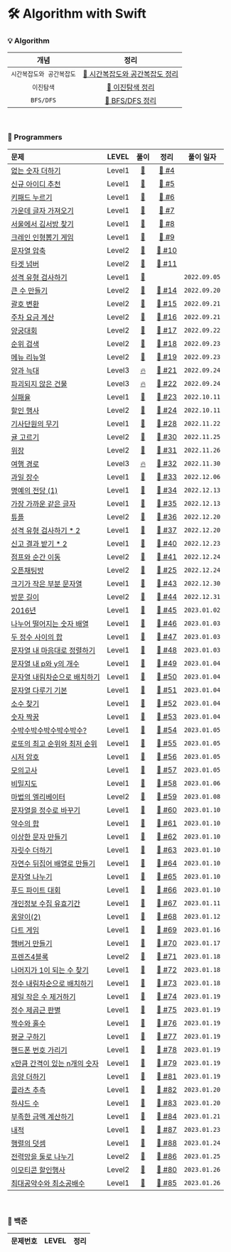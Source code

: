 # 🛠 Algorithm with Swift
### 💡 Algorithm
| 개념 | 정리 |
|:----:|:---:|
| `시간복잡도와 공간복잡도` | [🍎 시간복잡도와 공간복잡도 정리](https://github.com/hwangJi-dev/swiftAlgorithm/issues/26) |
| `이진탐색` | [🍎 이진탐색 정리](https://github.com/hwangJi-dev/swiftAlgorithm/issues/20) |
| `BFS/DFS` | [🍎 BFS/DFS 정리](https://github.com/hwangJi-dev/swiftAlgorithm/issues/27) |


<br>

### 📝 Programmers 
| 문제 | LEVEL | 풀이 | 정리 | 풀이 일자 |
|:----------|:----------:|:----:|:----:|:----:|
| [ 없는 숫자 더하기 ](https://school.programmers.co.kr/learn/courses/30/lessons/86051) | Level1 | [🍉](https://github.com/hwangJi-dev/swiftAlgorithm/blob/main/ProgrammersLevel1/ProgrammersLevel1/7-NoneNumberPlus/solve.swift) | [ 💬 #4 ](https://github.com/hwangJi-dev/swiftAlgorithm/issues/4)|
| [ 신규 아이디 추천 ](https://school.programmers.co.kr/learn/courses/30/lessons/72410?language=swift) | Level1 | [🍉](https://github.com/hwangJi-dev/swiftAlgorithm/blob/main/ProgrammersLevel1/ProgrammersLevel1/%EC%8B%A0%EA%B7%9C%20%EC%95%84%EC%9D%B4%EB%94%94%20%EC%B6%94%EC%B2%9C.swift) | [ 💬 #5 ](https://github.com/hwangJi-dev/swiftAlgorithm/blob/main/stringPractice/stringPractice/main.swift) |
| [ 키패드 누르기 ](https://school.programmers.co.kr/learn/courses/30/lessons/67256) | Level1 | [🍉](https://github.com/hwangJi-dev/swiftAlgorithm/blob/main/ProgrammersLevel1/ProgrammersLevel1/%ED%82%A4%ED%8C%A8%EB%93%9C%20%EB%88%84%EB%A5%B4%EA%B8%B0.swift) | [ 💬 #6 ](https://github.com/hwangJi-dev/swiftAlgorithm/issues/6) |
| [ 가운데 글자 가져오기 ](https://school.programmers.co.kr/learn/courses/30/lessons/12903) | Level1 | [🍉](https://github.com/hwangJi-dev/swiftAlgorithm/blob/main/ProgrammersLevel1/ProgrammersLevel1/%EA%B0%80%EC%9A%B4%EB%8D%B0%20%EA%B8%80%EC%9E%90%20%EA%B0%80%EC%A0%B8%EC%98%A4%EA%B8%B0.swift) | [ 💬 #7 ](https://github.com/hwangJi-dev/swiftAlgorithm/issues/7) |
| [ 서울에서 김서방 찾기 ](https://school.programmers.co.kr/learn/courses/30/lessons/12919) | Level1 | [🍉](https://github.com/hwangJi-dev/swiftAlgorithm/blob/main/ProgrammersLevel1/ProgrammersLevel1/%EC%84%9C%EC%9A%B8%EC%97%90%EC%84%9C%20%EA%B9%80%EC%84%9C%EB%B0%A9%20%EC%B0%BE%EA%B8%B0.swift) | [ 💬 #8 ](https://github.com/hwangJi-dev/swiftAlgorithm/issues/8) |
| [ 크레인 인형뽑기 게임 ](https://school.programmers.co.kr/learn/courses/30/lessons/64061) | Level1 | [🍉](https://github.com/hwangJi-dev/swiftAlgorithm/blob/main/ProgrammersLevel1/ProgrammersLevel1/%ED%81%AC%EB%A0%88%EC%9D%B8%20%EC%9D%B8%ED%98%95%EB%BD%91%EA%B8%B0%20%EA%B2%8C%EC%9E%84.swift) | [ 💬 #9 ](https://github.com/hwangJi-dev/swiftAlgorithm/issues/9) |
| [ 문자열 압축 ](https://school.programmers.co.kr/learn/courses/30/lessons/60057#) | Level2 | [🎢](https://github.com/hwangJi-dev/swiftAlgorithm/blob/main/Programmers/Programmers/level2/%EB%AC%B8%EC%9E%90%EC%97%B4%20%EC%95%95%EC%B6%95.swift) | [ 💬 #10 ](https://github.com/hwangJi-dev/swiftAlgorithm/issues/10) |
| [ 타겟 넘버 ](https://school.programmers.co.kr/learn/courses/30/lessons/43165) | Level2 | [🎢](https://github.com/hwangJi-dev/swiftAlgorithm/blob/main/Programmers/Programmers/level2/%ED%83%80%EA%B2%9F%20%EB%84%98%EB%B2%84.swift) | [ 💬 #11 ](https://github.com/hwangJi-dev/swiftAlgorithm/issues/11) |
| [ 성격 유형 검사하기 ](https://school.programmers.co.kr/learn/courses/30/lessons/118666?language=swift) | Level1 | [🍉](https://github.com/hwangJi-dev/swiftAlgorithm/blob/main/Programmers/Programmers/level1/%EC%84%B1%EA%B2%A9%20%EC%9C%A0%ED%98%95%20%EA%B2%80%EC%82%AC%ED%95%98%EA%B8%B0.swift) |  | `2022.09.05` |
| [ 큰 수 만들기 ](https://school.programmers.co.kr/learn/courses/30/lessons/42883#) | Level2 | [🎢](https://github.com/hwangJi-dev/swiftAlgorithm/blob/main/Programmers/Programmers/level2/%ED%81%B0%20%EC%88%98%20%EB%A7%8C%EB%93%A4%EA%B8%B0.swift) | [ 💬 #14 ](https://github.com/hwangJi-dev/swiftAlgorithm/issues/14) | `2022.09.20` |
| [ 괄호 변환 ](https://school.programmers.co.kr/learn/courses/30/lessons/60058) | Level2 | [🎢](https://github.com/hwangJi-dev/swiftAlgorithm/blob/main/Programmers/Programmers/level2/%EA%B4%84%ED%98%B8%20%EB%B3%80%ED%99%98.swift) | [ 💬 #15 ](https://github.com/hwangJi-dev/swiftAlgorithm/issues/15) | `2022.09.21` |
| [ 주차 요금 계산 ](https://school.programmers.co.kr/learn/courses/30/lessons/92341) | Level2 | [🎢](https://github.com/hwangJi-dev/swiftAlgorithm/blob/main/Programmers/Programmers/level2/%EC%A3%BC%EC%B0%A8%20%EC%9A%94%EA%B8%88%20%EA%B3%84%EC%82%B0.swift) | [ 💬 #16 ](https://github.com/hwangJi-dev/swiftAlgorithm/issues/16) | `2022.09.21`|
| [ 양궁대회 ](https://school.programmers.co.kr/learn/courses/30/lessons/92342) | Level2 | [🎢](https://github.com/hwangJi-dev/swiftAlgorithm/blob/main/Programmers/Programmers/level2/%EC%96%91%EA%B6%81%EB%8C%80%ED%9A%8C.swift) | [ 💬 #17 ](https://github.com/hwangJi-dev/swiftAlgorithm/issues/17) | `2022.09.22` |
| [ 순위 검색 ](https://school.programmers.co.kr/learn/courses/30/lessons/72412) | Level2 | [🎢](https://github.com/hwangJi-dev/swiftAlgorithm/blob/main/Programmers/Programmers/level2/%EC%88%9C%EC%9C%84%20%EA%B2%80%EC%83%89.swift) | [ 💬 #18 ](https://github.com/hwangJi-dev/swiftAlgorithm/issues/18) | `2022.09.23` |
| [ 메뉴 리뉴얼 ](https://school.programmers.co.kr/learn/courses/30/lessons/72411) | Level2 | [🎢](https://github.com/hwangJi-dev/swiftAlgorithm/blob/main/Programmers/Programmers/level2/%EB%A9%94%EB%89%B4%20%EB%A6%AC%EB%89%B4%EC%96%BC.swift) | [ 💬 #19 ](https://github.com/hwangJi-dev/swiftAlgorithm/issues/19) | `2022.09.23` |
| [ 양과 늑대 ](https://school.programmers.co.kr/learn/courses/30/lessons/92343) | Level3 | [🔥](https://github.com/hwangJi-dev/swiftAlgorithm/blob/main/Programmers/Programmers/level3/%EC%96%91%EA%B3%BC%20%EB%8A%91%EB%8C%80.swift) | [ 💬 #21 ](https://github.com/hwangJi-dev/swiftAlgorithm/issues/21) | `2022.09.24` |
| [ 파괴되지 않은 건물 ](https://school.programmers.co.kr/learn/courses/30/lessons/92344) | Level3 | [🔥](https://github.com/hwangJi-dev/swiftAlgorithm/blob/main/Programmers/Programmers/level3/%ED%8C%8C%EA%B4%B4%EB%90%98%EC%A7%80%20%EC%95%8A%EC%9D%80%20%EA%B1%B4%EB%AC%BC.swift) | [ 💬 #22 ](https://github.com/hwangJi-dev/swiftAlgorithm/issues/22) | `2022.09.24` |
| [ 실패율 ](https://school.programmers.co.kr/learn/courses/30/lessons/42889) | Level1 | [🍉](https://github.com/hwangJi-dev/swiftAlgorithm/blob/main/Programmers/Programmers/level1/%EC%8B%A4%ED%8C%A8%EC%9C%A8.swift) | [ 💬 #23 ](https://github.com/hwangJi-dev/swiftAlgorithm/issues/23) | `2022.10.11` |
| [ 할인 행사 ](https://school.programmers.co.kr/learn/courses/30/lessons/131127) | Level2 | [🎢](https://github.com/hwangJi-dev/swiftAlgorithm/blob/main/Programmers/Programmers/level2/%ED%95%A0%EC%9D%B8%ED%96%89%EC%82%AC.swift) | [ 💬 #24 ](https://github.com/hwangJi-dev/swiftAlgorithm/issues/24) | `2022.10.11` |
| [ 기사단원의 무기 ](https://school.programmers.co.kr/learn/courses/30/lessons/136798) | Level1 | [🍉](https://github.com/hwangJi-dev/swiftAlgorithm/blob/main/Programmers/Programmers/level1/%EA%B8%B0%EC%82%AC%EB%8B%A8%EC%9B%90%EC%9D%98%20%EB%AC%B4%EA%B8%B0.swift) | [ 💬 #28 ](https://github.com/hwangJi-dev/swiftAlgorithm/issues/28) | `2022.11.22` |
| [ 귤 고르기 ](https://school.programmers.co.kr/learn/courses/30/lessons/138476) | Level2 | [🎢](https://github.com/hwangJi-dev/swiftAlgorithm/blob/main/Programmers/Programmers/level2/%EA%B7%A4%20%EA%B3%A0%EB%A5%B4%EA%B8%B0.swift) | [ 💬 #30 ](https://github.com/hwangJi-dev/swiftAlgorithm/issues/30) | `2022.11.25` |
| [ 위장 ](https://school.programmers.co.kr/learn/courses/30/lessons/42578) | Level2 | [🎢](https://github.com/hwangJi-dev/swiftAlgorithm/blob/main/Programmers/Programmers/level2/%EC%9C%84%EC%9E%A5.swift) | [ 💬 #31 ](https://github.com/hwangJi-dev/swiftAlgorithm/issues/31) | `2022.11.26` |
| [ 여행 경로 ](https://school.programmers.co.kr/learn/courses/30/lessons/43164) | Level3 | [🔥](https://github.com/hwangJi-dev/swiftAlgorithm/blob/main/Programmers/Programmers/level3/%EC%97%AC%ED%96%89%20%EA%B2%BD%EB%A1%9C.swift) | [ 💬 #32 ](https://github.com/hwangJi-dev/swiftAlgorithm/issues/32) | `2022.11.30` |
| [ 과일 장수 ](https://school.programmers.co.kr/learn/courses/30/lessons/135808) | Level1 | [🍉](https://github.com/hwangJi-dev/swiftAlgorithm/blob/main/Programmers/Programmers/level1/%EA%B3%BC%EC%9D%BC%20%EC%9E%A5%EC%88%98.swift) | [ 💬 #33 ](https://github.com/hwangJi-dev/swiftAlgorithm/issues/33) | `2022.12.06` |
| [ 명예의 전당 (1) ](https://school.programmers.co.kr/learn/courses/30/lessons/138477) | Level1 | [🍉](https://github.com/hwangJi-dev/swiftAlgorithm/blob/main/Programmers/Programmers/level1/%EB%AA%85%EC%98%88%EC%9D%98%20%EC%A0%84%EB%8B%B9(1).swift) | [ 💬 #34 ](https://github.com/hwangJi-dev/swiftAlgorithm/issues/34) | `2022.12.13` |
| [ 가장 가까운 같은 글자 ](https://school.programmers.co.kr/learn/courses/30/lessons/142086) | Level1 | [🍉](https://github.com/hwangJi-dev/swiftAlgorithm/blob/main/Programmers/Programmers/level1/%EA%B0%80%EC%9E%A5%20%EA%B0%80%EA%B9%8C%EC%9A%B4%20%EA%B0%99%EC%9D%80%20%EA%B8%80%EC%9E%90.swift) | [ 💬 #35 ](https://github.com/hwangJi-dev/swiftAlgorithm/issues/35) | `2022.12.13` |
| [ 튜플 ](https://school.programmers.co.kr/learn/courses/30/lessons/64065) | Level2 | [🎢](https://github.com/hwangJi-dev/swiftAlgorithm/blob/main/Programmers/Programmers/level2/%ED%8A%9C%ED%94%8C.swift) | [ 💬 #36 ](https://github.com/hwangJi-dev/swiftAlgorithm/issues/36) | `2022.12.20` |
| [ 성격 유형 검사하기 * 2 ](https://school.programmers.co.kr/learn/courses/30/lessons/118666?language=swift) | Level1 | [🍉](https://github.com/hwangJi-dev/swiftAlgorithm/blob/main/Programmers/Programmers/level1/%EC%84%B1%EA%B2%A9%20%EC%9C%A0%ED%98%95%20%EA%B2%80%EC%82%AC%ED%95%98%EA%B8%B0_re.swift) | [ 💬 #37 ](https://github.com/hwangJi-dev/swiftAlgorithm/issues/37) | `2022.12.20` |
| [ 신고 결과 받기 * 2 ](https://school.programmers.co.kr/learn/courses/30/lessons/92334) | Level1 | [🍉](https://github.com/hwangJi-dev/swiftAlgorithm/blob/main/Programmers/Programmers/level1/%EC%8B%A0%EA%B3%A0%20%EA%B2%B0%EA%B3%BC%20%EB%B0%9B%EA%B8%B0_Re.swift) | [ 💬 #40 ](https://github.com/hwangJi-dev/swiftAlgorithm/issues/40) | `2022.12.23` |
| [ 점프와 순간 이동 ](https://school.programmers.co.kr/learn/courses/30/lessons/12980) | Level2 | [🎢](https://github.com/hwangJi-dev/swiftAlgorithm/blob/main/Programmers/Programmers/level2/%EC%A0%90%ED%94%84%EC%99%80%20%EC%88%9C%EA%B0%84%20%EC%9D%B4%EB%8F%99.swift) | [ 💬 #41 ](https://github.com/hwangJi-dev/swiftAlgorithm/issues/41) | `2022.12.24` |
| [ 오픈채팅방 ](https://school.programmers.co.kr/learn/courses/30/lessons/42888?language=swift) | Level2 | [🎢](https://github.com/hwangJi-dev/swiftAlgorithm/blob/main/Programmers/Programmers/level2/%EC%98%A4%ED%94%88%EC%B1%84%ED%8C%85%EB%B0%A9.swift) | [ 💬 #25 ](https://github.com/hwangJi-dev/swiftAlgorithm/issues/25) | `2022.12.24` |
| [ 크기가 작은 부분 문자열 ](https://school.programmers.co.kr/learn/courses/30/lessons/147355) | Level1 | [🍉](https://github.com/hwangJi-dev/swiftAlgorithm/blob/main/Programmers/Programmers/level1/%ED%81%AC%EA%B8%B0%EA%B0%80%20%EC%9E%91%EC%9D%80%20%EB%B6%80%EB%B6%84%20%EB%AC%B8%EC%9E%90%EC%97%B4.swift) | [ 💬 #43 ](https://github.com/hwangJi-dev/swiftAlgorithm/issues/43) | `2022.12.30` |
| [ 방문 길이 ](https://school.programmers.co.kr/learn/courses/30/lessons/49994) | Level2 | [🎢](https://github.com/hwangJi-dev/swiftAlgorithm/blob/main/Programmers/Programmers/level2/%EB%B0%A9%EB%AC%B8%EA%B8%B8%EC%9D%B4.swift) | [ 💬 #44 ](https://github.com/hwangJi-dev/swiftAlgorithm/issues/44) | `2022.12.31` |
| [ 2016년 ](https://school.programmers.co.kr/learn/courses/30/lessons/12901) | Level1 | [🍉](https://github.com/hwangJi-dev/swiftAlgorithm/blob/main/Programmers/Programmers/level1/2016%EB%85%84.swift) | [ 💬 #45 ](https://github.com/hwangJi-dev/swiftAlgorithm/issues/45) | `2023.01.02` |
| [ 나누어 떨어지는 숫자 배열 ](https://school.programmers.co.kr/learn/courses/30/lessons/12910) | Level1 | [🍉](https://github.com/hwangJi-dev/swiftAlgorithm/blob/main/Programmers/Programmers/level1/%EB%82%98%EB%88%84%EC%96%B4%20%EB%96%A8%EC%96%B4%EC%A7%80%EB%8A%94%20%EC%88%AB%EC%9E%90%20%EB%B0%B0%EC%97%B4.swift) | [ 💬 #46 ](https://github.com/hwangJi-dev/swiftAlgorithm/issues/46) | `2023.01.03` |
| [ 두 정수 사이의 합 ](https://school.programmers.co.kr/learn/courses/30/lessons/12912) | Level1 | [🍉](https://github.com/hwangJi-dev/swiftAlgorithm/blob/main/Programmers/Programmers/level1/%EB%91%90%20%EC%A0%95%EC%88%98%20%EC%82%AC%EC%9D%B4%EC%9D%98%20%ED%95%A9.swift) | [ 💬 #47 ](https://github.com/hwangJi-dev/swiftAlgorithm/issues/47) | `2023.01.03` |
| [ 문자열 내 마음대로 정렬하기 ](https://school.programmers.co.kr/learn/courses/30/lessons/12915) | Level1 | [🍉](https://github.com/hwangJi-dev/swiftAlgorithm/blob/main/Programmers/Programmers/level1/%EB%AC%B8%EC%9E%90%EC%97%B4%20%EB%82%B4%20%EB%A7%88%EC%9D%8C%EB%8C%80%EB%A1%9C%20%EC%A0%95%EB%A0%AC%ED%95%98%EA%B8%B0.swift) | [ 💬 #48 ](https://github.com/hwangJi-dev/swiftAlgorithm/issues/48) | `2023.01.03` |
| [ 문자열 내 p와 y의 개수 ](https://school.programmers.co.kr/learn/courses/30/lessons/12916) | Level1 | [🍉](https://github.com/hwangJi-dev/swiftAlgorithm/blob/main/Programmers/Programmers/level1/%EB%AC%B8%EC%9E%90%EC%97%B4%20%EB%82%B4%20p%EC%99%80%20y%EC%9D%98%20%EA%B0%9C%EC%88%98.swift) | [ 💬 #49 ](https://github.com/hwangJi-dev/swiftAlgorithm/issues/49) | `2023.01.04` |
| [ 문자열 내림차순으로 배치하기 ](https://school.programmers.co.kr/learn/courses/30/lessons/12917) | Level1 | [🍉](https://github.com/hwangJi-dev/swiftAlgorithm/blob/main/Programmers/Programmers/level1/%EB%AC%B8%EC%9E%90%EC%97%B4%20%EB%82%B4%EB%A6%BC%EC%B0%A8%EC%88%9C%EC%9C%BC%EB%A1%9C%20%EB%B0%B0%EC%B9%98%ED%95%98%EA%B8%B0.swift) | [ 💬 #50 ](https://github.com/hwangJi-dev/swiftAlgorithm/issues/50) | `2023.01.04` |
| [ 문자열 다루기 기본 ](https://school.programmers.co.kr/learn/courses/30/lessons/12918) | Level1 | [🍉](https://github.com/hwangJi-dev/swiftAlgorithm/blob/main/Programmers/Programmers/level1/%EB%AC%B8%EC%9E%90%EC%97%B4%20%EB%8B%A4%EB%A3%A8%EA%B8%B0%20%EA%B8%B0%EB%B3%B8.swift) | [ 💬 #51 ](https://github.com/hwangJi-dev/swiftAlgorithm/issues/51) | `2023.01.04` |
| [ 소수 찾기 ](https://school.programmers.co.kr/learn/courses/30/lessons/12921) | Level1 | [🍉](https://github.com/hwangJi-dev/swiftAlgorithm/blob/main/Programmers/Programmers/level1/%EC%86%8C%EC%88%98%20%EC%B0%BE%EA%B8%B0.swift) | [ 💬 #52 ](https://github.com/hwangJi-dev/swiftAlgorithm/issues/52) | `2023.01.04` |
| [ 숫자 짝꿍 ](https://school.programmers.co.kr/learn/courses/30/lessons/131128) | Level1 | [🍉](https://github.com/hwangJi-dev/swiftAlgorithm/blob/main/Programmers/Programmers/level1/%EC%88%AB%EC%9E%90%20%EC%A7%9D%EA%BF%8D.swift) | [ 💬 #53 ](https://github.com/hwangJi-dev/swiftAlgorithm/issues/53) | `2023.01.04` |
| [ 수박수박수박수박수박수? ](https://school.programmers.co.kr/learn/courses/30/lessons/12922) | Level1 | [🍉](https://github.com/hwangJi-dev/swiftAlgorithm/blob/main/Programmers/Programmers/level1/%EC%88%98%EB%B0%95%EC%88%98%EB%B0%95%EC%88%98%EB%B0%95%EC%88%98%EB%B0%95%EC%88%98%EB%B0%95%EC%88%98%3F.swift) | [ 💬 #54 ](https://github.com/hwangJi-dev/swiftAlgorithm/issues/54) | `2023.01.05` |
| [ 로또의 최고 순위와 최저 순위 ](https://school.programmers.co.kr/learn/courses/30/lessons/77484) | Level1 | [🍉](https://github.com/hwangJi-dev/swiftAlgorithm/blob/main/Programmers/Programmers/level1/%EB%A1%9C%EB%98%90%EC%9D%98%20%EC%B5%9C%EA%B3%A0%20%EC%88%9C%EC%9C%84%EC%99%80%20%EC%B5%9C%EC%A0%80%20%EC%88%9C%EC%9C%84.swift) | [ 💬 #55 ](https://github.com/hwangJi-dev/swiftAlgorithm/issues/55) | `2023.01.05` |
| [ 시저 암호 ](https://school.programmers.co.kr/learn/courses/30/lessons/12926) | Level1 | [🍉](https://github.com/hwangJi-dev/swiftAlgorithm/blob/main/Programmers/Programmers/level1/%EC%8B%9C%EC%A0%80%20%EC%95%94%ED%98%B8.swift) | [ 💬 #56 ](https://github.com/hwangJi-dev/swiftAlgorithm/issues/56) | `2023.01.05` |
| [ 모의고사 ](https://school.programmers.co.kr/learn/courses/30/lessons/42840) | Level1 | [🍉](https://github.com/hwangJi-dev/swiftAlgorithm/blob/main/Programmers/Programmers/level1/%EB%AA%A8%EC%9D%98%EA%B3%A0%EC%82%AC.swift) | [ 💬 #57 ](https://github.com/hwangJi-dev/swiftAlgorithm/issues/57) | `2023.01.05` |
| [ 비밀지도 ](https://school.programmers.co.kr/learn/courses/30/lessons/17681) | Level1 | [🍉](https://github.com/hwangJi-dev/swiftAlgorithm/blob/main/Programmers/Programmers/level1/%EB%B9%84%EB%B0%80%EC%A7%80%EB%8F%84.swift) | [ 💬 #58 ](https://github.com/hwangJi-dev/swiftAlgorithm/issues/58) | `2023.01.06` |
| [ 마법의 엘리베이터 ](https://school.programmers.co.kr/learn/courses/30/lessons/148653) | Level2 | [🎢](https://github.com/hwangJi-dev/swiftAlgorithm/blob/main/Programmers/Programmers/level2/%EB%A7%88%EB%B2%95%EC%9D%98%20%EC%97%98%EB%A6%AC%EB%B2%A0%EC%9D%B4%ED%84%B0.swift) | [ 💬 #59 ](https://github.com/hwangJi-dev/swiftAlgorithm/issues/59) | `2023.01.08` |
| [ 문자열을 정수로 바꾸기 ](https://school.programmers.co.kr/learn/courses/30/lessons/12925) | Level1 | [🍉](https://github.com/hwangJi-dev/swiftAlgorithm/blob/main/Programmers/Programmers/level1/%EB%AC%B8%EC%9E%90%EC%97%B4%EC%9D%84%20%EC%A0%95%EC%88%98%EB%A1%9C%20%EB%B0%94%EA%BE%B8%EA%B8%B0.swift) | [ 💬 #60 ](https://github.com/hwangJi-dev/swiftAlgorithm/issues/60) | `2023.01.10` |
| [ 약수의 합 ](https://school.programmers.co.kr/learn/courses/30/lessons/12928) | Level1 | [🍉](https://github.com/hwangJi-dev/swiftAlgorithm/blob/main/Programmers/Programmers/level1/%EC%95%BD%EC%88%98%EC%9D%98%20%ED%95%A9.swift) | [ 💬 #61 ](https://github.com/hwangJi-dev/swiftAlgorithm/issues/61) | `2023.01.10` |
| [ 이상한 문자 만들기 ](https://school.programmers.co.kr/learn/courses/30/lessons/12930) | Level1 | [🍉](https://github.com/hwangJi-dev/swiftAlgorithm/blob/main/Programmers/Programmers/level1/%EC%9D%B4%EC%83%81%ED%95%9C%20%EB%AC%B8%EC%9E%90%20%EB%A7%8C%EB%93%A4%EA%B8%B0.swift) | [ 💬 #62 ](https://github.com/hwangJi-dev/swiftAlgorithm/issues/62) | `2023.01.10` |
| [ 자릿수 더하기 ](https://school.programmers.co.kr/learn/courses/30/lessons/12931) | Level1 | [🍉](https://github.com/hwangJi-dev/swiftAlgorithm/blob/main/Programmers/Programmers/level1/%EC%9E%90%EB%A6%BF%EC%88%98%20%EB%8D%94%ED%95%98%EA%B8%B0.swift) | [ 💬 #63 ](https://github.com/hwangJi-dev/swiftAlgorithm/issues/63) | `2023.01.10` |
| [ 자연수 뒤집어 배열로 만들기 ](https://school.programmers.co.kr/learn/courses/30/lessons/12932) | Level1 | [🍉](https://github.com/hwangJi-dev/swiftAlgorithm/blob/main/Programmers/Programmers/level1/%EC%9E%90%EC%97%B0%EC%88%98%20%EB%92%A4%EC%A7%91%EC%96%B4%20%EB%B0%B0%EC%97%B4%EB%A1%9C%20%EB%A7%8C%EB%93%A4%EA%B8%B0.swift) | [ 💬 #64 ](https://github.com/hwangJi-dev/swiftAlgorithm/issues/64) | `2023.01.10` |
| [ 문자열 나누기 ](https://school.programmers.co.kr/learn/courses/30/lessons/140108) | Level1 | [🍉](https://github.com/hwangJi-dev/swiftAlgorithm/blob/main/Programmers/Programmers/level1/%EB%AC%B8%EC%9E%90%EC%97%B4%20%EB%82%98%EB%88%84%EA%B8%B0.swift) | [ 💬 #65 ](https://github.com/hwangJi-dev/swiftAlgorithm/issues/65) | `2023.01.10` |
| [ 푸드 파이트 대회 ](https://school.programmers.co.kr/learn/courses/30/lessons/134240) | Level1 | [🍉](https://github.com/hwangJi-dev/swiftAlgorithm/blob/main/Programmers/Programmers/level1/%ED%91%B8%EB%93%9C%20%ED%8C%8C%EC%9D%B4%ED%8A%B8%20%EB%8C%80%ED%9A%8C.swift) | [ 💬 #66 ](https://github.com/hwangJi-dev/swiftAlgorithm/issues/66) | `2023.01.10` |
| [ 개인정보 수집 유효기간 ](https://school.programmers.co.kr/learn/courses/30/lessons/150370) | Level1 | [🍉](https://github.com/hwangJi-dev/swiftAlgorithm/blob/main/Programmers/Programmers/level1/%EA%B0%9C%EC%9D%B8%EC%A0%95%EB%B3%B4%20%EC%88%98%EC%A7%91%20%EC%9C%A0%ED%9A%A8%EA%B8%B0%EA%B0%84.swift) | [ 💬 #67 ](https://github.com/hwangJi-dev/swiftAlgorithm/issues/67) | `2023.01.11` |
| [ 옹알이(2) ](https://school.programmers.co.kr/learn/courses/30/lessons/133499) | Level1 | [🍉](https://github.com/hwangJi-dev/swiftAlgorithm/blob/main/Programmers/Programmers/level1/%EC%98%B9%EC%95%8C%EC%9D%B4(2).swift) | [ 💬 #68 ](https://github.com/hwangJi-dev/swiftAlgorithm/issues/68) | `2023.01.12` |
| [ 다트 게임 ](https://school.programmers.co.kr/learn/courses/30/lessons/17682) | Level1 | [🍉](https://github.com/hwangJi-dev/swiftAlgorithm/blob/main/Programmers/Programmers/level1/%EB%8B%A4%ED%8A%B8%20%EA%B2%8C%EC%9E%84.swift) | [ 💬 #69 ](https://github.com/hwangJi-dev/swiftAlgorithm/issues/69) | `2023.01.16` |
| [ 햄버거 만들기 ](https://school.programmers.co.kr/learn/courses/30/lessons/133502) | Level1 | [🍉](https://github.com/hwangJi-dev/swiftAlgorithm/blob/main/Programmers/Programmers/level1/%ED%96%84%EB%B2%84%EA%B1%B0%20%EB%A7%8C%EB%93%A4%EA%B8%B0.swift) | [ 💬 #70 ](https://github.com/hwangJi-dev/swiftAlgorithm/issues/70) | `2023.01.17` |
| [ 프렌즈4블록 ](https://school.programmers.co.kr/learn/courses/30/lessons/17679) | Level2 | [🎢](https://github.com/hwangJi-dev/swiftAlgorithm/blob/main/Programmers/Programmers/level2/%ED%94%84%EB%A0%8C%EC%A6%884%EB%B8%94%EB%A1%9D.swift) | [ 💬 #71 ](https://github.com/hwangJi-dev/swiftAlgorithm/issues/71) | `2023.01.18` |
| [ 나머지가 1이 되는 수 찾기 ](https://school.programmers.co.kr/learn/courses/30/lessons/87389) | Level1 | [🍉](https://github.com/hwangJi-dev/swiftAlgorithm/blob/main/Programmers/Programmers/level1/%EB%82%98%EB%A8%B8%EC%A7%80%EA%B0%80%201%EC%9D%B4%20%EB%90%98%EB%8A%94%20%EC%88%98%20%EC%B0%BE%EA%B8%B0.swift) | [ 💬 #72 ](https://github.com/hwangJi-dev/swiftAlgorithm/issues/72) | `2023.01.18` |
| [ 정수 내림차순으로 배치하기 ](https://school.programmers.co.kr/learn/courses/30/lessons/12933) | Level1 | [🍉](https://github.com/hwangJi-dev/swiftAlgorithm/blob/main/Programmers/Programmers/level1/%EC%A0%95%EC%88%98%20%EB%82%B4%EB%A6%BC%EC%B0%A8%EC%88%9C%EC%9C%BC%EB%A1%9C%20%EB%B0%B0%EC%B9%98%ED%95%98%EA%B8%B0.swift) | [ 💬 #73 ](https://github.com/hwangJi-dev/swiftAlgorithm/issues/73) | `2023.01.18` |
| [ 제일 작은 수 제거하기 ](https://school.programmers.co.kr/learn/courses/30/lessons/12935) | Level1 | [🍉](https://github.com/hwangJi-dev/swiftAlgorithm/blob/main/Programmers/Programmers/level1/%EC%A0%9C%EC%9D%BC%20%EC%9E%91%EC%9D%80%20%EC%88%98%20%EC%A0%9C%EA%B1%B0%ED%95%98%EA%B8%B0.swift) | [ 💬 #74 ](https://github.com/hwangJi-dev/swiftAlgorithm/issues/74) | `2023.01.19` |
| [ 정수 제곱근 판별 ](https://school.programmers.co.kr/learn/courses/30/lessons/12934) | Level1 | [🍉](https://github.com/hwangJi-dev/swiftAlgorithm/blob/main/Programmers/Programmers/level1/%EC%A0%95%EC%88%98%20%EC%A0%9C%EA%B3%B1%EA%B7%BC%20%ED%8C%90%EB%B3%84.swift) | [ 💬 #75 ](https://github.com/hwangJi-dev/swiftAlgorithm/issues/75) | `2023.01.19` |
| [ 짝수와 홀수 ](https://school.programmers.co.kr/learn/courses/30/lessons/12937) | Level1 | [🍉](https://github.com/hwangJi-dev/swiftAlgorithm/blob/main/Programmers/Programmers/level1/%EC%A7%9D%EC%88%98%EC%99%80%20%ED%99%80%EC%88%98.swift) | [ 💬 #76 ](https://github.com/hwangJi-dev/swiftAlgorithm/issues/76) | `2023.01.19` |
| [ 평균 구하기 ](https://school.programmers.co.kr/learn/courses/30/lessons/12944) | Level1 | [🍉](https://github.com/hwangJi-dev/swiftAlgorithm/blob/main/Programmers/Programmers/level1/%ED%8F%89%EA%B7%A0%20%EA%B5%AC%ED%95%98%EA%B8%B0.swift) | [ 💬 #77 ](https://github.com/hwangJi-dev/swiftAlgorithm/issues/77) | `2023.01.19` |
| [ 핸드폰 번호 가리기 ](https://school.programmers.co.kr/learn/courses/30/lessons/12948) | Level1 | [🍉](https://github.com/hwangJi-dev/swiftAlgorithm/blob/main/Programmers/Programmers/level1/%ED%95%B8%EB%93%9C%ED%8F%B0%20%EB%B2%88%ED%98%B8%20%EA%B0%80%EB%A6%AC%EA%B8%B0.swift) | [ 💬 #78 ](https://github.com/hwangJi-dev/swiftAlgorithm/issues/78) | `2023.01.19` |
| [ x만큼 간격이 있는 n개의 숫자 ](https://school.programmers.co.kr/learn/courses/30/lessons/12954) | Level1 | [🍉](https://github.com/hwangJi-dev/swiftAlgorithm/blob/main/Programmers/Programmers/level1/x%EB%A7%8C%ED%81%BC%20%EA%B0%84%EA%B2%A9%EC%9D%B4%20%EC%9E%88%EB%8A%94%20n%EA%B0%9C%EC%9D%98%20%EC%88%AB%EC%9E%90.swift) | [ 💬 #79 ](https://github.com/hwangJi-dev/swiftAlgorithm/issues/79) | `2023.01.19` |
| [ 음양 더하기 ](https://school.programmers.co.kr/learn/courses/30/lessons/76501) | Level1 | [🍉](https://github.com/hwangJi-dev/swiftAlgorithm/blob/main/Programmers/Programmers/level1/%EC%9D%8C%EC%96%91%20%EB%8D%94%ED%95%98%EA%B8%B0.swift) | [ 💬 #81 ](https://github.com/hwangJi-dev/swiftAlgorithm/issues/81) | `2023.01.19` |
| [ 콜라츠 추측 ](https://school.programmers.co.kr/learn/courses/30/lessons/12943) | Level1 | [🍉](https://github.com/hwangJi-dev/swiftAlgorithm/blob/main/Programmers/Programmers/level1/%EC%BD%9C%EB%9D%BC%EC%B8%A0%20%EC%B6%94%EC%B8%A1.swift) | [ 💬 #82 ](https://github.com/hwangJi-dev/swiftAlgorithm/issues/82) | `2023.01.20` |
| [ 하샤드 수 ](https://school.programmers.co.kr/learn/courses/30/lessons/12947) | Level1 | [🍉](https://github.com/hwangJi-dev/swiftAlgorithm/blob/main/Programmers/Programmers/level1/%ED%95%98%EC%83%A4%EB%93%9C%20%EC%88%98.swift) | [ 💬 #83 ](https://github.com/hwangJi-dev/swiftAlgorithm/issues/83) | `2023.01.20` |
| [ 부족한 금액 계산하기 ](https://school.programmers.co.kr/learn/courses/30/lessons/82612) | Level1 | [🍉](https://github.com/hwangJi-dev/swiftAlgorithm/blob/main/Programmers/Programmers/level1/%EB%B6%80%EC%A1%B1%ED%95%9C%20%EA%B8%88%EC%95%A1%20%EA%B3%84%EC%82%B0%ED%95%98%EA%B8%B0.swift) | [ 💬 #84 ](https://github.com/hwangJi-dev/swiftAlgorithm/issues/84) | `2023.01.21` |
| [ 내적 ](https://school.programmers.co.kr/learn/courses/30/lessons/70128) | Level1 | [🍉](https://github.com/hwangJi-dev/swiftAlgorithm/blob/main/Programmers/Programmers/level1/%EB%82%B4%EC%A0%81.swift) | [ 💬 #87 ](https://github.com/hwangJi-dev/swiftAlgorithm/issues/87) | `2023.01.23` |
| [ 행렬의 덧셈 ](https://school.programmers.co.kr/learn/courses/30/lessons/12950) | Level1 | [🍉](https://github.com/hwangJi-dev/swiftAlgorithm/blob/main/Programmers/Programmers/level1/%ED%96%89%EB%A0%AC%EC%9D%98%20%EB%8D%A7%EC%85%88.swift) | [ 💬 #88 ](https://github.com/hwangJi-dev/swiftAlgorithm/issues/88) | `2023.01.24` |
| [ 전력망을 둘로 나누기 ](https://school.programmers.co.kr/learn/courses/30/lessons/86971) | Level2 | [🎢](https://github.com/hwangJi-dev/swiftAlgorithm/blob/main/Programmers/Programmers/level2/%EC%A0%84%EB%A0%A5%EB%A7%9D%EC%9D%84%20%EB%91%98%EB%A1%9C%20%EB%82%98%EB%88%84%EA%B8%B0.swift) | [ 💬 #86 ](https://github.com/hwangJi-dev/swiftAlgorithm/issues/86) | `2023.01.25` |
| [ 이모티콘 할인행사 ](https://school.programmers.co.kr/learn/courses/30/lessons/150368) | Level2 | [🎢](https://github.com/hwangJi-dev/swiftAlgorithm/blob/main/Programmers/Programmers/level2/%EC%9D%B4%EB%AA%A8%ED%8B%B0%EC%BD%98%20%ED%95%A0%EC%9D%B8%ED%96%89%EC%82%AC.swift) | [ 💬 #80 ](https://github.com/hwangJi-dev/swiftAlgorithm/issues/80) | `2023.01.26` |
| [ 최대공약수와 최소공배수 ](https://school.programmers.co.kr/learn/courses/30/lessons/12940) | Level1 | [🍉](https://github.com/hwangJi-dev/swiftAlgorithm/blob/main/Programmers/Programmers/level1/%EC%B5%9C%EB%8C%80%EA%B3%B5%EC%95%BD%EC%88%98%EC%99%80%20%EC%B5%9C%EC%86%8C%EA%B3%B5%EB%B0%B0%EC%88%98.swift) | [ 💬 #85 ](https://github.com/hwangJi-dev/swiftAlgorithm/issues/85) | `2023.01.26` |


<br>

### 📝 백준 
| 문제번호 | LEVEL | 정리 |
|:----------|:----------:|:----:|

